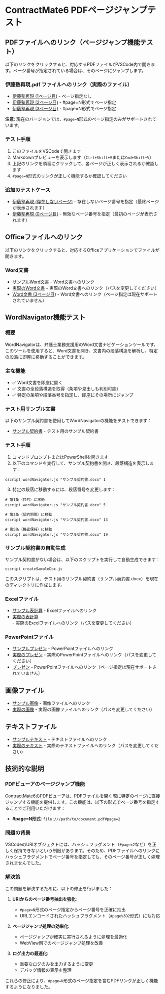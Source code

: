 # ContractMate6 PDFページジャンプテスト

## PDFファイルへのリンク（ページジャンプ機能テスト）

以下のリンクをクリックすると、対応するPDFファイルがVSCode内で開きます。ページ番号が指定されている場合は、そのページにジャンプします。

### 伊藤塾再現.pdf ファイルへのリンク（実際のファイル）

- [伊藤塾再現 (1ページ目)](file:///C:/Users/Orinr/Downloads/%E4%BC%8A%E8%97%A4%E5%A1%BE%E5%86%8D%E7%8F%BE.pdf) - ページ指定なし
- [伊藤塾再現 (2ページ目)](file:///C:/Users/Orinr/Documents/Gemini_pdf/平成28年2月3日パブリックコメント.pdf#page=2) - #page=N形式でページ指定
- [伊藤塾再現 (3ページ目)](file:///C:/Users/Orinr/Downloads/%E4%BC%8A%E8%97%A4%E5%A1%BE%E5%86%8D%E7%8F%BE.pdf#page=3) - #page=N形式でページ指定

**注意**: 現在のバージョンでは、`#page=N`形式のページ指定のみがサポートされています。

### テスト手順

1. このファイルをVSCodeで開きます
2. Markdownプレビューを表示します（`Ctrl+Shift+V`または`Cmd+Shift+V`）
3. 上記のリンクを順番にクリックして、各ページが正しく表示されるか確認します
4. `#page=N`形式のリンクが正しく機能するか確認してください

### 追加のテストケース

- [伊藤塾再現 (存在しないページ)](file:///C:/Users/Orinr/Downloads/%E4%BC%8A%E8%97%A4%E5%A1%BE%E5%86%8D%E7%8F%BE.pdf#page=999) - 存在しないページ番号を指定（最終ページが表示されます）
- [伊藤塾再現 (0ページ目)](file:///C:/Users/Orinr/Downloads/%E4%BC%8A%E8%97%A4%E5%A1%BE%E5%86%8D%E7%8F%BE.pdf#page=0) - 無効なページ番号を指定（最初のページが表示されます）

## Officeファイルへのリンク

以下のリンクをクリックすると、対応するOfficeアプリケーションでファイルが開きます。

### Word文書

- [サンプルWord文書](sample.docx) - Word文書へのリンク
- [実際のWord文書](C:/Users/Orinr/Documents/sample_contract.docx) - 実際のWord文書へのリンク（パスを変更してください）
- [Word文書 (3ページ目)](C:/Users/Orinr/Documents/sample_contract.docx) - Word文書へのリンク（ページ指定は現在サポートされていません）

## WordNavigator機能テスト

### 概要
WordNavigatorは、弁護士業務支援用のWord文書ナビゲーションツールです。このツールを使用すると、Word文書を開き、文書内の段落構造を解析し、特定の段落に即座に移動することができます。

### 主な機能
- ✅ Word文書を即座に開く
- ✅ 文書の全段落構造を取得（条項や見出しも判別可能）
- ✅ 特定の条項や段落番号を指定し、即座にその場所にジャンプ

### テスト用サンプル文書
以下のサンプル契約書を使用してWordNavigatorの機能をテストできます：

- [サンプル契約書](サンプル契約書.docx) - テスト用のサンプル契約書

### テスト手順

1. コマンドプロンプトまたはPowerShellを開きます
2. 以下のコマンドを実行して、サンプル契約書を開き、段落構造を表示します：

```
cscript wordNavigator.js "サンプル契約書.docx" 1
```

3. 特定の段落に移動するには、段落番号を変更します：

```
# 第1条（目的）に移動
cscript wordNavigator.js "サンプル契約書.docx" 5

# 第3条（契約期間）に移動
cscript wordNavigator.js "サンプル契約書.docx" 13

# 第5条（機密保持）に移動
cscript wordNavigator.js "サンプル契約書.docx" 19
```

### サンプル契約書の自動生成

サンプル契約書がない場合は、以下のスクリプトを実行して自動生成できます：

```
cscript createSampleDoc.js
```

このスクリプトは、テスト用のサンプル契約書（サンプル契約書.docx）を現在のディレクトリに作成します。

### Excelファイル

- [サンプル表計算](sample.xlsx) - Excelファイルへのリンク
- [実際の表計算](C:/path/to/your/spreadsheet.xlsx) - 実際のExcelファイルへのリンク（パスを変更してください）

### PowerPointファイル

- [サンプルプレゼン](sample.pptx) - PowerPointファイルへのリンク
- [実際のプレゼン](C:/path/to/your/presentation.pptx) - 実際のPowerPointファイルへのリンク（パスを変更してください）
- [プレゼン](C:/Users/Orinr/Documents/presentation.pptx) - PowerPointファイルへのリンク（ページ指定は現在サポートされていません）

## 画像ファイル

- [サンプル画像](sample.png) - 画像ファイルへのリンク
- [実際の画像](C:/path/to/your/image.jpg) - 実際の画像ファイルへのリンク（パスを変更してください）

## テキストファイル

- [サンプルテキスト](sample.txt) - テキストファイルへのリンク
- [実際のテキスト](C:/path/to/your/text.txt) - 実際のテキストファイルへのリンク（パスを変更してください）

## 技術的な説明

### PDFビューアのページジャンプ機能

ContractMate6のPDFビューアは、PDFファイルを開く際に特定のページに直接ジャンプする機能を提供します。この機能は、以下の形式でページ番号を指定することでご利用いただけます：

- **#page=N形式**: `file:///path/to/document.pdf#page=2`

### 問題の背景

VSCodeのURIオブジェクトには、ハッシュフラグメント（`#page=2`など）を正しく保持できないという制限があります。そのため、PDFファイルへのリンクにハッシュフラグメントでページ番号を指定しても、そのページ番号が正しく処理されませんでした。

### 解決策

この問題を解決するために、以下の修正を行いました：

1. **URIからのページ番号抽出を強化**:
   - `#page=N`形式のページ指定からページ番号を正確に抽出
   - URLエンコードされたハッシュフラグメント（`#page%3D2`形式）にも対応

2. **ページジャンプ処理の効率化**:
   - ページジャンプが確実に実行されるように処理を最適化
   - WebView側でのページジャンプ処理を改善

3. **ログ出力の最適化**:
   - 重要なログのみを出力するように変更
   - デバッグ情報の表示を整理

これらの修正により、`#page=N`形式のページ指定を含むPDFリンクが正しく機能するようになりました。